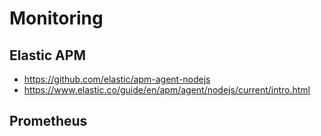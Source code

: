# Monitoring

## Elastic APM
* <https://github.com/elastic/apm-agent-nodejs>
* <https://www.elastic.co/guide/en/apm/agent/nodejs/current/intro.html>

## Prometheus
